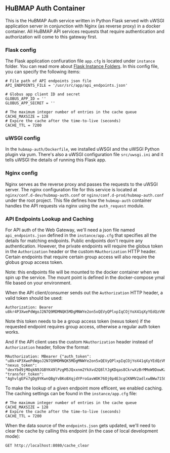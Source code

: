 ## HuBMAP Auth Container

This is the HuBMAP Auth service written in Python Flask served with uWSGI application server in conjunction with Nginx (as reverse proxy) in a docker container. All HuBMAP API services requests that require authentication and authorization will come to this gateway first.

### Flask config

The Flask application confiuration file `app.cfg` is located under `instance` folder. You can read more about [Flask Instance Folders](http://flask.pocoo.org/docs/1.0/config/#instance-folders). In this config file, you can specify the following items:

````
# File path of API endpoints json file
API_ENDPOINTS_FILE = '/usr/src/app/api_endpoints.json'

# Globus app client ID and secret
GLOBUS_APP_ID = ''
GLOBUS_APP_SECRET = ''

# The maximum integer number of entries in the cache queue
CACHE_MAXSIZE = 128
# Expire the cache after the time-to-live (seconds)
CACHE_TTL = 7200

````

### uWSGI config

In the `hubmap-auth/Dockerfile`, we installed uWSGI and the uWSGI Python plugin via yum. There's also a uWSGI configuration file `src/uwsgi.ini` and it tells uWSGI the details of running this Flask app.

### Nginx config

Nginx serves as the reverse proxy and passes the requests to the uWSGI server. The nginx configuration file for this service is located at `nginx/conf.d-dev/hubmap-auth.conf` or `nginx/conf.d-prod/hubmap-auth.conf` under the root project. This file defines how the `hubmap-auth` container handles the API requests via nginx using the `auth_request` module.


### API Endpoints Lookup and Caching

For API auth of the Web Gateway, we'll need a json file named `api_endpoints.json` defined in the `instance/app.cfg` that specifies all the details for matching endpoints. Public endpoints don't require any authentication. However, the private endpoints will require the globus token in the `Authorization` header or the custom `MAuthorization` HTTP header. Certain endpoints that require certain group access will also require the globus group access token. 

Note: this endpoints file will be mounted to the docker container when we spin up the service. The mount point is defined in the docker-compose ymal file based on your environment.

When the API client/consumer sends out the `Authorization` HTTP header, a valid token should be used:

````
Authorization: Bearer u8kr4P3XwePdWgoJ2N7Q9MDMNQK5MDgMNWYe2on5xQEVyQPlxpIqCOjYoX41qXyYEdQzVN9np2jQMniPpDJ74c7LXztq9mYc10GQU6d0x
````

Note this token needs to be a group access token (nexus token) if the requested endpoint requires group access, otherwise a regular auth token works.

And if the API client uses the custom `MAuthorization` header instead of `Authorization` header, follow the format:

````
MAuthorization: MBearer {"auth_token": "u8kr4P3XwePdWgoJ2N7Q9MDMNQK5MDgMNWYe2on5xQEVyQPlxpIqCOjYoX41qXyYEdQzVN9np2jQMniPpDJ74c7LXztq9mYc10GQU6d0x", "nexus_token": "dexYbd9jMOqkN9JGBYK49lPzgM5JQxxnm2YkXvd2Q8lYJgKDqas8CkrwXzBrMMoW9DowKzEYQeEgdmCqPv0NJKQwd8", "transfer_token": "AghvlgEPx7gDg9YKwnQBgYvBKoBXqjdYProGavWOK76Oj0p4E3cgCKNMV2adlxwBWw7150E3Bk594rTKDd4joUplYg"}
````

To make the lookup of a given endpoint more efficent, we enabled caching. The caching settings can be found in the `instance/app.cfg` file:

````
# The maximum integer number of entries in the cache queue
CACHE_MAXSIZE = 128
# Expire the cache after the time-to-live (seconds)
CACHE_TTL = 7200
````

When the data source of the `endpoints.json` gets updated, we'll need to clear the cache by calling this endpoint (in the case of local development mode):

````
GET http://localhost:8080/cache_clear
````